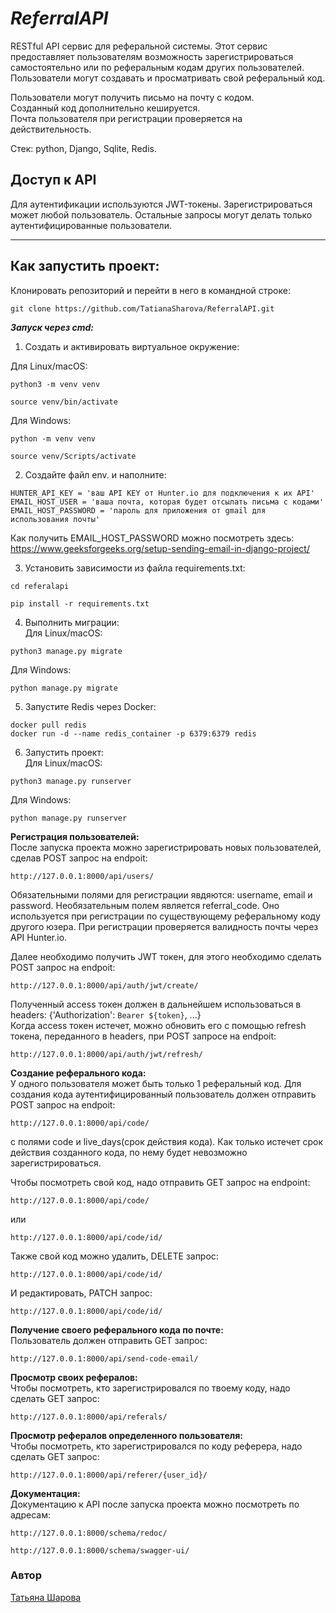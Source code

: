 # **_ReferralAPI_**
RESTful API сервис для реферальной системы. Этот сервис предоставляет пользователям возможность зарегистрироваться самостоятельно или по реферальным кодам других пользователей. Пользователи могут создавать и просматривать свой реферальный код.                

Пользователи могут получить письмо на почту с кодом.                                        
Созданный код дополнительно кешируется.                                                       
Почта пользователя при регистрации проверяется на действительность.                                  

Стек: python, Django, Sqlite, Redis.                                           

**Доступ к API**
-----------
Для аутентификации используются JWT-токены. Зарегистрироваться может любой пользователь. Остальные запросы могут делать только аутентифицированные пользователи.

____
**Как запустить проект:**
-----------
Клонировать репозиторий и перейти в него в командной строке:

```
git clone https://github.com/TatianaSharova/ReferralAPI.git
```
**_Запуск через cmd:_**                                                 

1. Создать и активировать виртуальное окружение:

Для Linux/macOS:
```
python3 -m venv venv
```
```
source venv/bin/activate
```
Для Windows:
```
python -m venv venv
```
```
source venv/Scripts/activate
```
2. Создайте файл env. и наполните:
```
HUNTER_API_KEY = 'ваш API KEY от Hunter.io для подключения к их API'
EMAIL_HOST_USER = 'ваша почта, которая будет отсылать письма с кодами'
EMAIL_HOST_PASSWORD = 'пароль для приложения от gmail для использования почты'
```
Как получить EMAIL_HOST_PASSWORD можно посмотреть здесь: https://www.geeksforgeeks.org/setup-sending-email-in-django-project/

3. Установить зависимости из файла requirements.txt:
```
cd referalapi
```
```
pip install -r requirements.txt
```
4. Выполнить миграции:                                                            
Для Linux/macOS:
```
python3 manage.py migrate
```
Для Windows:
```
python manage.py migrate
```
5. Запустите Redis через Docker:
```
docker pull redis
docker run -d --name redis_container -p 6379:6379 redis
```
6. Запустить проект:          
Для Linux/macOS:
```
python3 manage.py runserver
```
Для Windows:
```
python manage.py runserver
```


**Регистрация пользователей:**                                               
После запуска проекта можно зарегистрировать новых пользователей, сделав POST запрос на endpoit:
```
http://127.0.0.1:8000/api/users/
```
Обязательными полями для регистрации явдяются: username, email и password. Необязательным полем является referral_code. Оно используется при регистрации по существующему реферальному коду другого юзера. При регистрации проверяется валидность почты через API Hunter.io.                                                                   
                                                                                   
Далее необходимо получить JWT токен, для этого необходимо сделать POST запрос на endpoit:
```
http://127.0.0.1:8000/api/auth/jwt/create/
```
Полученный access токен должен в дальнейшем использоваться в headers: {'Authorization': `Bearer ${token}`, ...}               
Когда access токен истечет, можно обновить его с помощью refresh токена, переданного в headers, при POST запросе на endpoit:
```
http://127.0.0.1:8000/api/auth/jwt/refresh/
```

**Создание реферального кода:**                                                      
У одного пользователя может быть только 1 реферальный код.
Для создания кода аутентифицированный пользователь должен отправить POST запрос на endpoit:
```
http://127.0.0.1:8000/api/code/
```
с полями code и live_days(срок действия кода). Как только истечет срок действия созданного кода, по нему будет невозможно зарегистрироваться.
     
Чтобы посмотреть свой код, надо отправить GET запрос на endpoint:
```
http://127.0.0.1:8000/api/code/
```
или
```
http://127.0.0.1:8000/api/code/id/
```
Также свой код можно удалить, DELETE запрос:
```
http://127.0.0.1:8000/api/code/id/
```
И редактировать, PATCH запрос:
```
http://127.0.0.1:8000/api/code/id/
``` 
**Получение своего реферального кода по почте:**                                          
Пользователь должен отправить GET запрос:
```
http://127.0.0.1:8000/api/send-code-email/
```

**Просмотр своих рефералов:**                                        
Чтобы посмотреть, кто зарегистрировался по твоему коду, надо сделать GET запрос:
```
http://127.0.0.1:8000/api/referals/
```
**Просмотр рефералов определенного пользователя:**                                  
Чтобы посмотреть, кто зарегистрировался по коду реферера, надо сделать GET запрос:
```
http://127.0.0.1:8000/api/referer/{user_id}/
```

**Документация:**                                      
Документацию к API после запуска проекта можно посмотреть по адресам:
```
http://127.0.0.1:8000/schema/redoc/
```
```
http://127.0.0.1:8000/schema/swagger-ui/
```

### Автор
[Татьяна Шарова](https://github.com/TatianaSharova)
